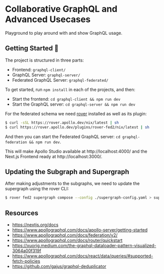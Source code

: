 # Collaborative GraphQL and Advanced Usecases

Playground to play around with and show GraphQL usage.

## Getting Started 🚀

The project is structured in three parts:

- Frontend: `graphql-client/`
- GraphQL Server: `graphql-server/`
- Federated GraphQL Server: `graphql-federated/`

To get started, run `npm install` in each of the projects, and then:
- Start the frontend: `cd graphql-client && npm run dev`
- Start the GraphQL server: `cd graphql-server && npm run dev`

For the federated schema we need [rover](https://www.apollographql.com/docs/federation/v2/quickstart/setup#1-install-the-rover-cli) installed as well as its plugin:
```bash
$ curl -sSL https://rover.apollo.dev/nix/latest | sh
$ curl https://rover.apollo.dev/plugins/rover-fed2/nix/latest | sh
```

And then you can start the Federated GraphQL server: `cd graphql-federation && npm run dev`.

This will make Apollo Studio available at http://localhost:4000/ and the Next.js Frontend ready at http://localhost:3000/.


## Updating the Subgraph and Supergraph

After making adjustments to the subgraphs, we need to update the supergraph using the rover CLI:

```bash
$ rover fed2 supergraph compose --config ./supergraph-config.yaml > supergraph.graphql
```


## Resources

- https://nextjs.org/docs
- https://www.apollographql.com/docs/apollo-server/getting-started
- https://www.apollographql.com/docs/federation/v2/
- https://www.apollographql.com/docs/router/quickstart
- https://xuorig.medium.com/the-graphql-dataloader-pattern-visualized-3064a00f319f
- https://www.apollographql.com/docs/react/data/queries/#supported-fetch-policies
- https://github.com/gajus/graphql-deduplicator
